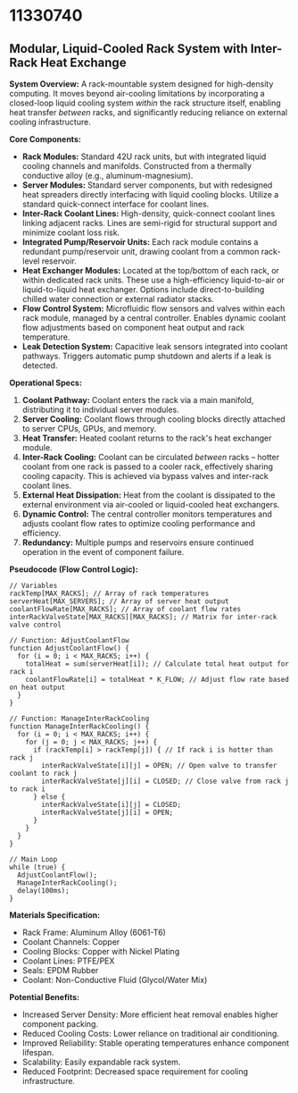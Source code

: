 # 11330740

## Modular, Liquid-Cooled Rack System with Inter-Rack Heat Exchange

**System Overview:** A rack-mountable system designed for high-density computing. It moves beyond air-cooling limitations by incorporating a closed-loop liquid cooling system *within* the rack structure itself, enabling heat transfer *between* racks, and significantly reducing reliance on external cooling infrastructure.

**Core Components:**

*   **Rack Modules:** Standard 42U rack units, but with integrated liquid cooling channels and manifolds. Constructed from a thermally conductive alloy (e.g., aluminum-magnesium).
*   **Server Modules:** Standard server components, but with redesigned heat spreaders directly interfacing with liquid cooling blocks. Utilize a standard quick-connect interface for coolant lines.
*   **Inter-Rack Coolant Lines:** High-density, quick-connect coolant lines linking adjacent racks. Lines are semi-rigid for structural support and minimize coolant loss risk.
*   **Integrated Pump/Reservoir Units:** Each rack module contains a redundant pump/reservoir unit, drawing coolant from a common rack-level reservoir.
*   **Heat Exchanger Modules:** Located at the top/bottom of each rack, or within dedicated rack units. These use a high-efficiency liquid-to-air or liquid-to-liquid heat exchanger. Options include direct-to-building chilled water connection or external radiator stacks.
*   **Flow Control System:** Microfluidic flow sensors and valves within each rack module, managed by a central controller. Enables dynamic coolant flow adjustments based on component heat output and rack temperature.
*   **Leak Detection System:** Capacitive leak sensors integrated into coolant pathways. Triggers automatic pump shutdown and alerts if a leak is detected.

**Operational Specs:**

1.  **Coolant Pathway:** Coolant enters the rack via a main manifold, distributing it to individual server modules.
2.  **Server Cooling:** Coolant flows through cooling blocks directly attached to server CPUs, GPUs, and memory.
3.  **Heat Transfer:** Heated coolant returns to the rack's heat exchanger module.
4.  **Inter-Rack Cooling:** Coolant can be circulated *between* racks – hotter coolant from one rack is passed to a cooler rack, effectively sharing cooling capacity.  This is achieved via bypass valves and inter-rack coolant lines.
5.  **External Heat Dissipation:** Heat from the coolant is dissipated to the external environment via air-cooled or liquid-cooled heat exchangers.
6.  **Dynamic Control:** The central controller monitors temperatures and adjusts coolant flow rates to optimize cooling performance and efficiency.
7.  **Redundancy:** Multiple pumps and reservoirs ensure continued operation in the event of component failure.

**Pseudocode (Flow Control Logic):**

```
// Variables
rackTemp[MAX_RACKS]; // Array of rack temperatures
serverHeat[MAX_SERVERS]; // Array of server heat output
coolantFlowRate[MAX_RACKS]; // Array of coolant flow rates
interRackValveState[MAX_RACKS][MAX_RACKS]; // Matrix for inter-rack valve control

// Function: AdjustCoolantFlow
function AdjustCoolantFlow() {
  for (i = 0; i < MAX_RACKS; i++) {
    totalHeat = sum(serverHeat[i]); // Calculate total heat output for rack i
    coolantFlowRate[i] = totalHeat * K_FLOW; // Adjust flow rate based on heat output
  }
}

// Function: ManageInterRackCooling
function ManageInterRackCooling() {
  for (i = 0; i < MAX_RACKS; i++) {
    for (j = 0; j < MAX_RACKS; j++) {
      if (rackTemp[i] > rackTemp[j]) { // If rack i is hotter than rack j
        interRackValveState[i][j] = OPEN; // Open valve to transfer coolant to rack j
        interRackValveState[j][i] = CLOSED; // Close valve from rack j to rack i
      } else {
        interRackValveState[i][j] = CLOSED;
        interRackValveState[j][i] = OPEN;
      }
    }
  }
}

// Main Loop
while (true) {
  AdjustCoolantFlow();
  ManageInterRackCooling();
  delay(100ms);
}
```

**Materials Specification:**

*   Rack Frame: Aluminum Alloy (6061-T6)
*   Coolant Channels: Copper
*   Cooling Blocks: Copper with Nickel Plating
*   Coolant Lines: PTFE/PEX
*   Seals: EPDM Rubber
*   Coolant: Non-Conductive Fluid (Glycol/Water Mix)

**Potential Benefits:**

*   Increased Server Density:  More efficient heat removal enables higher component packing.
*   Reduced Cooling Costs:  Lower reliance on traditional air conditioning.
*   Improved Reliability:  Stable operating temperatures enhance component lifespan.
*   Scalability:  Easily expandable rack system.
*   Reduced Footprint: Decreased space requirement for cooling infrastructure.